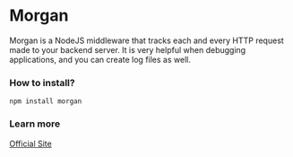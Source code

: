 # Morgan
Morgan is a NodeJS middleware that tracks each and every HTTP request made to your backend server. It is very helpful when debugging applications, and you can create log files as well.

### How to install?
`npm install morgan`

### Learn more
[Official Site](https://www.npmjs.com/package/morgan)
